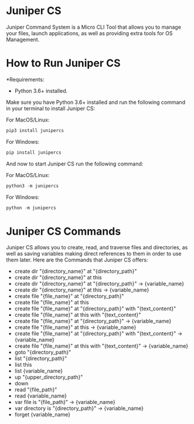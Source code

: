 # Juniper CS

Juniper Command System is a Micro CLI Tool that allows you to manage your files, launch applications, as well as providing extra tools for OS Management.

How to Run Juniper CS
==========

*Requirements: 
- Python 3.6+ installed.

Make sure you have Python 3.6+ installed and run the following command in your terminal to install Juniper CS:

For MacOS/Linux:

```python
pip3 install junipercs
```

For Windows:

```python
pip install junipercs
```

And now to start Juniper CS run the following command:

For MacOS/Linux:

```python
python3 -m junipercs
```

For Windows:

```python
python -m junipercs
```

Juniper CS Commands
==========

Juniper CS allows you to create, read, and traverse files and directories, as well as saving variables making direct references to them in order to use them later. Here are the Commands that Juniper CS offers:

- create dir "{directory_name}" at "{directory_path}"
- create dir "{directory_name}" at this
- create dir "{directory_name}" at "{directory_path}" -> {variable_name}
- create dir "{directory_name}" at this -> {variable_name}
- create file "{file_name}" at "{directory_path}"
- create file "{file_name}" at this
- create file "{file_name}" at "{directory_path}" with "{text_content}"
- create file "{file_name}" at this with "{text_content}"
- create file "{file_name}" at "{directory_path}" -> {variable_name}
- create file "{file_name}" at this -> {variable_name}
- create file "{file_name}" at "{directory_path}" with "{text_content}" -> {variable_name}
- create file "{file_name}" at this with "{text_content}" -> {variable_name}
- goto "{directory_path}"
- list "{directory_path}"
- list this
- list {variable_name}
- up "{upper_directory_path}"
- down
- read "{file_path}"
- read {variable_name}
- var file is "{file_path}" -> {variable_name}
- var directory is "{directory_path}" -> {variable_name}
- forget {variable_name}
   



